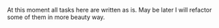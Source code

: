 At this moment all tasks here are written as is. May be later I will refactor some of them in more beauty way.